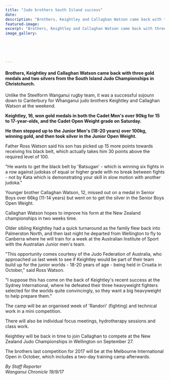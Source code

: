 ```yaml
---
title: "Judo brothers South Island success"
date: 
description: "Brothers, Keightley and Callaghan Watson came back with three gold medals and two silvers from the South Island Judo Championships in Christchurch..."
featured-image: 
excerpt: "Brothers, Keightley and Callaghan Watson came back with three gold medals and two silvers from the South Island Judo Championships in Christchurch."
image_gallery:
	
	
	
	
	
---
```


<h4 class="element element-paragraph">Brothers, Keightley and Callaghan Watson came back with three gold medals and two silvers from the South Island Judo Championships in Christchurch.</h4>
<p class="element element-paragraph">Unlike the Steelform Wanganui rugby team, it was a successful sojourn down to Canterbury for Whanganui judo brothers Keightley and Callaghan Watson at the weekend.</p>
<p class="element element-paragraph"><strong>Keightley, 16, won gold medals in both the Cadet Men's over 90kg for 15 to 17-year-olds, and the Cadet Open Weight grade on Saturday.</strong></p>
<p class="element element-paragraph"><strong>He then stepped up to the Junior Men's (18-20 years) over 100kg, winning gold, and then took silver in the Junior Open Weight.</strong></p>
<p class="element element-paragraph">Father Ross Watson said his son has picked up 15 more points towards receiving his black belt, which actually takes him 30 points above the required level of 100.</p>
<p class="element element-paragraph">"He wants to get the black belt by 'Batsugan' - which is winning six fights in a row against judokas of equal or higher grade with no break between fights - not by Kata which is demonstrating your skill in slow motion with another judoka."</p>
<p class="element element-paragraph">Younger brother Callaghan Watson, 12, missed out on a medal in Senior Boys over 66kg (11-14 years) but went on to get the silver in the Senior Boys Open Weight.</p>
<p class="element element-paragraph">Callaghan Watson hopes to improve his form at the New Zealand championships in two weeks time.</p>
<p class="element element-paragraph">Older sibling Keightley had a quick turnaround as the family flew back into Palmerston North, and then last night he departed from Wellington to fly to Canberra where he will train for a week at the Australian Institute of Sport with the Australian Junior men's team.</p>
<p class="element element-paragraph">"This opportunity comes courtesy of the Judo Federation of Australia, who approached us last week to see if Keightley would be part of their team build up for the junior worlds - 18-20 years of age - being held in Croatia in October," said Ross Watson.</p>
<p class="element element-paragraph">"I suppose this has come on the back of Keightley's recent success at the Sydney International, where he defeated their three heavyweight fighters selected for the worlds quite convincingly, so they want a big heavyweight to help prepare them."</p>
<p class="element element-paragraph">The camp will be an organised week of 'Randori' (fighting) and technical work in a mini competition.</p>
<p class="element element-paragraph">There will also be individual focus meetings, hydrotherapy sessions and class work.</p>
<p class="element element-paragraph">Keightley will be back in time to join Callaghan to compete at the New Zealand Judo Championships in Wellington on September 27.</p>
<p class="element element-paragraph">The brothers last competition for 2017 will be at the Melbourne International Open in October, which includes a two-day training camp afterwards.</p>
<p class="element element-paragraph"><em>By Staff Reporter</em><br /><em>Wanganui Chronicle 19/9/17</em></p>

